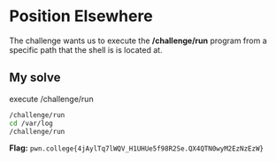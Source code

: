 # Position Elsewhere
The challenge wants us to execute the **/challenge/run** program from a specific path that the shell is is located at.
## My solve
execute /challenge/run

```bash
/challenge/run
cd /var/log
/challenge/run
```

**Flag:** `pwn.college{4jAylTq7lWQV_H1UHUe5f98R2Se.QX4QTN0wyM2EzNzEzW}`
